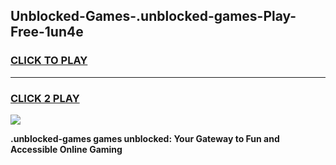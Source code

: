 
## Unblocked-Games-.unblocked-games-Play-Free-1un4e
<h3>
<a href="https://premium76.site?title=.unblocked-games&ref=22A">CLICK TO PLAY</a></h3>
<hr>

<h3>
<a href="https://premium76.site?title=.unblocked-games&ref=22A">CLICK 2 PLAY</a>
  
</h3>

<a href="https://premium76.site?title=.unblocked-games&ref=22A"><img src="https://clearcache.store/games.png"></a>


**.unblocked-games games unblocked: Your Gateway to Fun and Accessible Online Gaming**
